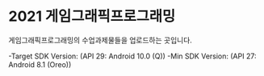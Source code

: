# 2021 게임그래픽프로그래밍
게임그래픽프로그래밍의 수업과제물들을 업로드하는 곳입니다.

-Target SDK Version: (API 29: Android 10.0 (Q))
-Min SDK Version: (API 27: Android 8.1 (Oreo))
